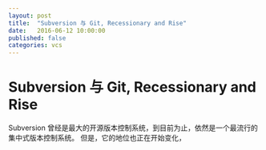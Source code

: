 ```yaml
---
layout: post
title:  "Subversion 与 Git, Recessionary and Rise"
date:   2016-06-12 10:00:00
published: false
categories: vcs
---
```


# Subversion 与 Git, Recessionary and Rise

Subversion 曾经是最大的开源版本控制系统，到目前为止，依然是一个最流行的集中式版本控制系统。
但是，它的地位也正在开始变化，